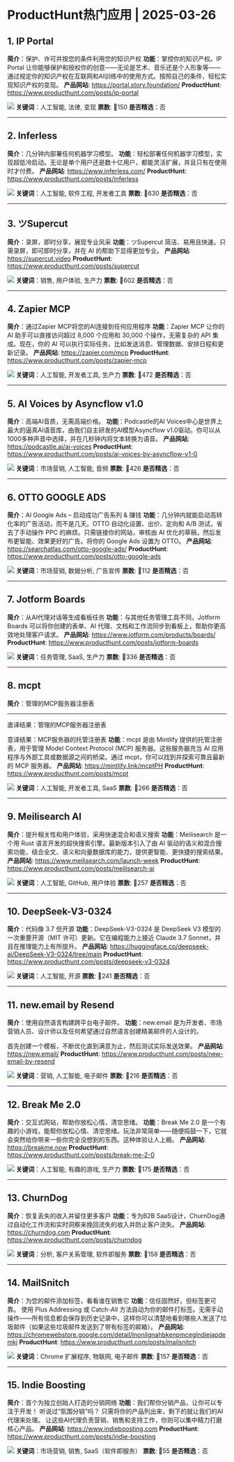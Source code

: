 # ProductHunt热门应用 | 2025-03-26

## 1. IP Portal
**简介**：保护、许可并按您的条件利用您的知识产权
**功能**：掌控你的知识产权。IP Portal 让你能够保护和授权你的创意——无论是艺术、音乐还是个人形象等——通过规定你的知识产权在互联网和AI训练中的使用方式。按照自己的条件，轻松实现知识产权的变现。
**产品网站**: https://portal.story.foundation/
**ProductHunt**: https://www.producthunt.com/posts/ip-portal

![](https://ph-files.imgix.net/d47fadf8-51c9-452b-a385-c811a0ddb1d6.png)
**关键词**：人工智能, 法律, 变现
**票数**: 🔺150
**是否精选**：否

---

## 2. Inferless
**简介**：几分钟内部署任何机器学习模型。
**功能**：轻松部署任何机器学习模型，实现超低冷启动。无论是单个用户还是数十亿用户，都能灵活扩展，并且只有在使用时才付费。
**产品网站**: https://www.inferless.com/
**ProductHunt**: https://www.producthunt.com/posts/inferless

![](https://ph-files.imgix.net/7b2f6d44-2e50-4266-9b71-5a1f4f99f3fd.png)
**关键词**：人工智能, 软件工程, 开发者工具
**票数**: 🔺630
**是否精选**：否

---

## 3. ツSupercut
**简介**：录屏，即时分享，展现专业风采
**功能**：ツSupercut 简洁、易用且快速。只需录屏，即可即时分享，并在 AI 的帮助下显得更加专业。
**产品网站**: https://supercut.video
**ProductHunt**: https://www.producthunt.com/posts/supercut

![](https://ph-files.imgix.net/d35369eb-4bd9-446f-aca2-a9806176c058.png)
**关键词**：销售, 用户体验, 生产力
**票数**: 🔺602
**是否精选**：否

---

## 4. Zapier MCP
**简介**：通过Zapier MCP将您的AI连接到任何应用程序
**功能**：Zapier MCP 让你的 AI 助手可以直接访问超过 8,000 个应用和 30,000 个操作，无需复杂的 API 集成。现在，你的 AI 可以执行实际任务，比如发送消息、管理数据、安排日程和更新记录。
**产品网站**: https://zapier.com/mcp
**ProductHunt**: https://www.producthunt.com/posts/zapier-mcp

![](https://ph-files.imgix.net/5f5dae53-54ab-4711-84fd-b3a9abd1843f.svg)
**关键词**：人工智能, 开发者工具, 生产力
**票数**: 🔺472
**是否精选**：否

---

## 5. AI Voices by Asyncflow v1.0
**简介**：高端AI音质，无需高端价格。
**功能**：Podcastle的AI Voices中心是世界上最大的逼真AI语音库，由我们自主研发的AI模型Asyncflow v1.0驱动。你可以从1000多种声音中选择，并在几秒钟内将文本转换为语音。
**产品网站**: https://podcastle.ai/ai-voices
**ProductHunt**: https://www.producthunt.com/posts/ai-voices-by-asyncflow-v1-0

![](https://ph-files.imgix.net/b4ffd294-4007-4368-888e-ff1e05f8ba13.png)
**关键词**：市场营销, 人工智能, 音频
**票数**: 🔺426
**是否精选**：否

---

## 6. OTTO GOOGLE ADS
**简介**：AI Google Ads – 启动成功广告系列 & 赚钱
**功能**：几分钟内就能启动高转化率的广告活动，而不是几天。OTTO 自动化设置、出价、定向和 A/B 测试，省去了手动操作 PPC 的麻烦。只需链接你的网站，审核由 AI 优化的草稿，然后发布更智能、效果更好的广告。将你的 Google Ads 设置为 OTTO。
**产品网站**: https://searchatlas.com/otto-google-ads/
**ProductHunt**: https://www.producthunt.com/posts/otto-google-ads

![](https://ph-files.imgix.net/3dd4488e-ed26-432d-903a-7d3e3c320ff3.png)
**关键词**：市场营销, 数据分析, 广告宣传
**票数**: 🔺112
**是否精选**：否

---

## 7. Jotform Boards
**简介**：从AI代理对话等生成看板任务
**功能**：与其他任务管理工具不同，Jotform Boards 可以将你创建的表单、AI 代理、文档和工作流同步到看板上，帮助你更高效地处理客户请求。
**产品网站**: https://www.jotform.com/products/boards/
**ProductHunt**: https://www.producthunt.com/posts/jotform-boards

![](https://ph-files.imgix.net/74085de9-e472-45f2-88b0-360d4e498957.png)
**关键词**：任务管理, SaaS, 生产力
**票数**: 🔺336
**是否精选**：否

---

## 8. mcpt
**简介**：管理的MCP服务器注册表

---

直译结果：管理的MCP服务器注册表

意译结果：MCP服务器的托管注册表
**功能**：mcpt 是由 Mintlify 提供的托管注册表，用于管理 Model Context Protocol (MCP) 服务器。这些服务器充当 AI 应用程序与外部工具或数据源之间的桥梁。通过 mcpt，你可以找到并探索可靠且最新的 MCP 服务器。
**产品网站**: https://mintlify.link/mcptPH
**ProductHunt**: https://www.producthunt.com/posts/mcpt

![](https://ph-files.imgix.net/6fa1bb8c-43b0-4175-b3ef-734821069de2.png)
**关键词**：人工智能, 开发者工具, SaaS
**票数**: 🔺266
**是否精选**：否

---

## 9. Meilisearch AI
**简介**：提升相关性和用户体验，采用快速混合和语义搜索
**功能**：Meilisearch 是一个用 Rust 语言开发的超快搜索引擎。最新版本引入了由 AI 驱动的语义和混合搜索功能，结合全文、语义和向量数据库的能力，提供更智能、更快捷的搜索结果。
**产品网站**: https://www.meilisearch.com/launch-week
**ProductHunt**: https://www.producthunt.com/posts/meilisearch-ai

![](https://ph-files.imgix.net/b636b105-360c-464a-8676-eae3f0cd9de2.png)
**关键词**：人工智能, GitHub, 用户体验
**票数**: 🔺257
**是否精选**：否

---

## 10. DeepSeek-V3-0324
**简介**：代码像 3.7 但开源
**功能**：DeepSeek-V3-0324 是 DeepSeek V3 模型的一次重要开源（MIT 许可）更新。它在编程能力上接近 Claude 3.7 Sonnet，并且在推理能力上有所提升。
**产品网站**: https://huggingface.co/deepseek-ai/DeepSeek-V3-0324/tree/main
**ProductHunt**: https://www.producthunt.com/posts/deepseek-v3-0324

![](https://ph-files.imgix.net/e424a13b-c8f4-4649-936d-c45ff92945b8.jpeg)
**关键词**：人工智能, 开源
**票数**: 🔺241
**是否精选**：否

---

## 11. new.email by Resend
**简介**：使用自然语言构建跨平台电子邮件。
**功能**：new.email 是为开发者、市场营销人员、设计师以及任何希望通过自然语言创建精美邮件的人设计的。

首先创建一个模板，不断优化直到满意为止，然后测试实际发送效果。
**产品网站**: https://new.email/
**ProductHunt**: https://www.producthunt.com/posts/new-email-by-resend

![](https://ph-files.imgix.net/e8a0231a-4229-46b5-a18b-c1c0c8f4324b.png)
**关键词**：营销, 人工智能, 电子邮件
**票数**: 🔺216
**是否精选**：否

---

## 12. Break Me 2.0
**简介**：交互式网站，帮助你放松心情，清空思绪。
**功能**：Break Me 2.0 是一个有趣的小游戏，能帮你放松心情、清空思绪。玩法非常简单——随便捣鼓一下，它就会突然给你带来一些你完全没想到的东西。这种体验让人上瘾。
**产品网站**: https://breakme.now
**ProductHunt**: https://www.producthunt.com/posts/break-me-2-0

![](https://ph-files.imgix.net/bc365baa-0239-445f-a222-bee054b86ffa.png)
**关键词**：人工智能, 有趣的游戏, 生产力
**票数**: 🔺175
**是否精选**：否

---

## 13. ChurnDog
**简介**：恢复丢失的收入并留住更多客户
**功能**：专为B2B SaaS设计，ChurnDog通过自动化工作流和实时洞察来挽回流失的收入并防止客户流失。
**产品网站**: https://churndog.com
**ProductHunt**: https://www.producthunt.com/posts/churndog

![](https://ph-files.imgix.net/a0c1c0bf-3d09-4583-a675-f82056c64d48.png)
**关键词**：分析, 客户关系管理, 软件即服务
**票数**: 🔺158
**是否精选**：否

---

## 14. MailSnitch
**简介**：为您的邮件添加标签，看看谁在销售它
**功能**：信任固然好，但标签更可靠。
使用 Plus Addressing 或 Catch-All 方法自动为你的邮件打标签。无需手动操作——所有信息都会保存到历史记录中，这样你可以清楚地看到哪些人发送了垃圾邮件（如果这些垃圾邮件发送到了带有标签的邮箱）。
**产品网站**: https://chromewebstore.google.com/detail/lnonilgnahbkenpmceglndiejapdemkj
**ProductHunt**: https://www.producthunt.com/posts/mailsnitch

![](https://ph-files.imgix.net/7cf31fed-0853-490b-80a1-5936f54bc6c5.jpeg)
**关键词**：Chrome 扩展程序, 物联网, 电子邮件
**票数**: 🔺157
**是否精选**：否

---

## 15. Indie Boosting
**简介**：首个为独立创始人打造的分销网络
**功能**：我们帮你分销产品，让你可以专注于开发！
听说过“氛围分销”吗？
只需将你的产品列出来，剩下的就让我们的AI代理来处理。
让这些AI代理负责营销、销售和支持工作，你则可以集中精力打磨核心产品。
**产品网站**: https://www.indieboosting.com
**ProductHunt**: https://www.producthunt.com/posts/indie-boosting

![](https://ph-files.imgix.net/562cf907-fa4f-4152-897b-cdd503f22ff5.png)
**关键词**：市场营销, 销售, SaaS（软件即服务）
**票数**: 🔺55
**是否精选**：否

